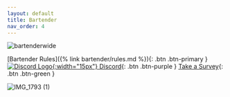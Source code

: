 ```yaml
---
layout: default
title: Bartender
nav_order: 4
---
```


![bartenderwide](https://github.com/sybenx/aarwares-site/assets/2048087/910426f8-7227-48ae-95a7-2b68cd40507b)

[Bartender Rules]({% link bartender/rules.md %}){: .btn .btn-primary }
[![Discord Logo](https://assets-global.website-files.com/6257adef93867e50d84d30e2/636e0a6ca814282eca7172c6_icon_clyde_white_RGB.svg){:width="15px"} Discord](https://discord.gg/hfDj2JdH){: .btn .btn-purple }
[Take a Survey](https://forms.gle/mPD71fr6YsUsrQp18){: .btn .btn-green }

![IMG_1793 (1)](https://github.com/sybenx/aarwares-site/assets/2048087/1422594f-4d55-447c-8b01-115692129194)
